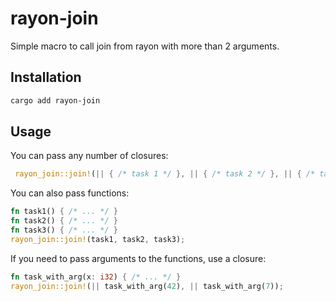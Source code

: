 # rayon-join
Simple macro to call join from rayon with more than 2 arguments.

## Installation
```sh
cargo add rayon-join
```

## Usage
You can pass any number of closures:
```rust
 rayon_join::join!(|| { /* task 1 */ }, || { /* task 2 */ }, || { /* task 3 */ });
```

You can also pass functions:
```rust
fn task1() { /* ... */ }
fn task2() { /* ... */ }
fn task3() { /* ... */ }
rayon_join::join!(task1, task2, task3);
```

If you need to pass arguments to the functions, use a closure:
```rust
fn task_with_arg(x: i32) { /* ... */ }
rayon_join::join!(|| task_with_arg(42), || task_with_arg(7));
```
